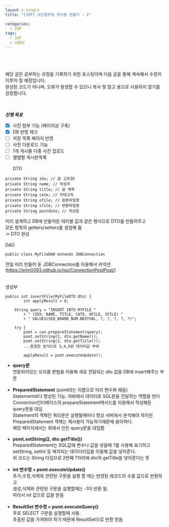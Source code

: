 ```yaml
---
layout : single
title: "[JSP] 사진첨부형 게시판 만들기 - 2"

categories:
  - JSP
tags:
  - JSP
  - 서블릿
---
```

<br><br><br>
해당 글은 공부하는 과정을 기록하기 위한 포스팅이며 다음 글을 통해 계속해서 수정이 이루어 질 예정입니다.<br>
완성된 코드가 아니며, 오류가 발생할 수 있으니 복사 및 참고 용으로 사용하지 않기를 권장합니다.<br><br><br>

***진행 목표***

 - [x] 사진 첨부 기능 (페이지상 구축)
 - [x] DB 반영 체크
 - [ ] 저장 목록 페이지 반영
 - [ ] 사진 다운로드 기능
 - [ ] 1개 게시물 다중 사진 업로드
 - [ ] 앨범형 게시판목록
<br><br>
DTO
~~~
private String idx;	// 글 고유ID
private String name; // 작성자
private String title; // 글 제목
private String cate; // 카테고리
private String ofile; // 원본파일명
private String sfile; // 변환파일명
private String postdate; // 작성일
~~~

미리 설계하고 DB에 만들어둔 테이블 값과 같은 형식으로 DTO를 만들어주고<BR>
모든 항목의 getters/setters를 생성해 줌<br>→ DTO 완성
<br><br>
DAO
 ~~~
 public class MyFileDAO extends JDBConnection
~~~
전일 미리 만들어 둔 JDBConnection를 이용해서 커넥션<br>(https://ejim0093.github.io/jsp/ConnectionPoolPost/)<br><br><br>생성부
~~~
public int insertFile(MyFileDTO dto) {
		int applyResult = 0;
		
	String query = "INSERT INTO MYFILE "
		+ " (IDX, NAME, TITLE, CATE, OFILE, SFILE) "
		+ " VALUES(SEQ_BOARD_NUM.NEXTVAL, ?, ?, ?, ?, ?)";
		
	try {
		psmt = con.prepareStatement(query);
		psmt.setString(1, dto.getName());
		psmt.setString(2, dto.getTitle());
		...동일한 방식으로 3,4,5번 데이터값 부여
		
		applyResult = psmt.executeUpdate();
~~~
- **query문**<br> 연동되어있는 오라클 문법을 이용해 새로 전달되는 dto 값을 DB에 insert해주는 부분 <br><br>
- **PreparedStatement** (psmt라는 이름으로 미리 변수화 해둠)<br>Statement보다 향상된 기능. 자바에서 데이터로 SQL문을 전달하는 역할을 한다<br>Connection인터페이스의 prepareStatement메서드를 이용해서 작성해둔 query문을 대입<br>Statement의 객체인 쿼리문은 실행될때마다 항상 서버에서 분석해야 하지만<br>PreparedStatement 객체는 재사용이 가능하기때문에 용이하다.<br>해당 페이지에서는 위에서 만든 query문을 대입함<br><br>
- **psmt.setString(2, dto.getTitle())**<br>PreparedStatement는 SQL값에 변수나 값을 넣을때 ?를 사용해 표기하고<br>setString, setInt 등 매치되는 데이터타입을 이용해 값을 넣어준다. <br> 위 코드는 String 타입으로 2번째 ?자리에 dto의 getTitle을 넣어준다는 뜻<br><br>
- **int 변수명 = psmt.executeUpdate()**<br> 추가,수정,삭제와 관련된 구문을 실행 할 때는 반영된 레코드의 수를 값으로 반환하고<br>생성,삭제와 관련된 구문을 실행할때는 -1이 반환 됨.<br>따라서 int 값으로 값을 받음<br><br>
- **ResultSet 변수명 = psmt.executeQuery()**<br> 주로 SELECT 구문을 실행할때 사용.<br>추출된 값을 가져와야 하기 때문에 ResultSet으로 반환 받음
